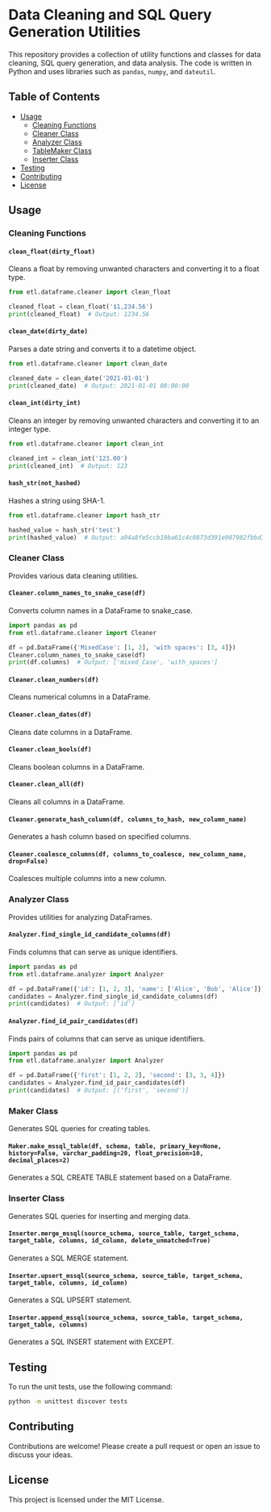 # Data Cleaning and SQL Query Generation Utilities

This repository provides a collection of utility functions and classes for data cleaning, SQL query generation, and data analysis. The code is written in Python and uses libraries such as `pandas`, `numpy`, and `dateutil`.

## Table of Contents


- [Usage](#usage)
  - [Cleaning Functions](#cleaning-functions)
  - [Cleaner Class](#cleaner-class)
  - [Analyzer Class](#analyzer-class)
  - [TableMaker Class](#tablemaker-class)
  - [Inserter Class](#inserter-class)
- [Testing](#testing)
- [Contributing](#contributing)
- [License](#license)


## Usage

### Cleaning Functions

#### `clean_float(dirty_float)`

Cleans a float by removing unwanted characters and converting it to a float type.

```python
from etl.dataframe.cleaner import clean_float

cleaned_float = clean_float('$1,234.56')
print(cleaned_float)  # Output: 1234.56

```

#### `clean_date(dirty_date)`

Parses a date string and converts it to a datetime object.
```python
from etl.dataframe.cleaner import clean_date

cleaned_date = clean_date('2021-01-01')
print(cleaned_date)  # Output: 2021-01-01 00:00:00
```

#### `clean_int(dirty_int)`

Cleans an integer by removing unwanted characters and converting it to an integer type.
```python
from etl.dataframe.cleaner import clean_int

cleaned_int = clean_int('123.00')
print(cleaned_int)  # Output: 123
```

#### `hash_str(not_hashed)`

Hashes a string using SHA-1.

```python
from etl.dataframe.cleaner import hash_str

hashed_value = hash_str('test')
print(hashed_value)  # Output: a94a8fe5ccb19ba61c4c0873d391e987982fbbd3```
```

### Cleaner Class

Provides various data cleaning utilities.
#### `Cleaner.column_names_to_snake_case(df)`

Converts column names in a DataFrame to snake_case.

```python
import pandas as pd
from etl.dataframe.cleaner import Cleaner

df = pd.DataFrame({'MixedCase': [1, 2], 'with spaces': [3, 4]})
Cleaner.column_names_to_snake_case(df)
print(df.columns)  # Output: ['mixed_Case', 'with_spaces']
```


#### `Cleaner.clean_numbers(df)`

Cleans numerical columns in a DataFrame.
#### `Cleaner.clean_dates(df)`

Cleans date columns in a DataFrame.
#### `Cleaner.clean_bools(df)`

Cleans boolean columns in a DataFrame.
#### `Cleaner.clean_all(df)`

Cleans all columns in a DataFrame.
#### `Cleaner.generate_hash_column(df, columns_to_hash, new_column_name)`

Generates a hash column based on specified columns.
#### `Cleaner.coalesce_columns(df, columns_to_coalesce, new_column_name, drop=False)`

Coalesces multiple columns into a new column.
### Analyzer Class

Provides utilities for analyzing DataFrames.
#### `Analyzer.find_single_id_candidate_columns(df)`

Finds columns that can serve as unique identifiers.

```python
import pandas as pd
from etl.dataframe.analyzer import Analyzer

df = pd.DataFrame({'id': [1, 2, 3], 'name': ['Alice', 'Bob', 'Alice']})
candidates = Analyzer.find_single_id_candidate_columns(df)
print(candidates)  # Output: ['id']

```
#### `Analyzer.find_id_pair_candidates(df)`
Finds pairs of columns that can serve as unique identifiers.

```python
import pandas as pd
from etl.dataframe.analyzer import Analyzer

df = pd.DataFrame({'first': [1, 2, 2], 'second': [3, 3, 4]})
candidates = Analyzer.find_id_pair_candidates(df)
print(candidates)  # Output: [('first', 'second')]
```
### Maker Class

Generates SQL queries for creating tables.
#### `Maker.make_mssql_table(df, schema, table, primary_key=None, history=False, varchar_padding=20, float_precision=10, decimal_places=2)`

Generates a SQL CREATE TABLE statement based on a DataFrame.
### Inserter Class

Generates SQL queries for inserting and merging data.
#### `Inserter.merge_mssql(source_schema, source_table, target_schema, target_table, columns, id_column, delete_unmatched=True)`

Generates a SQL MERGE statement.
#### `Inserter.upsert_mssql(source_schema, source_table, target_schema, target_table, columns, id_column)`

Generates a SQL UPSERT statement.
#### `Inserter.append_mssql(source_schema, source_table, target_schema, target_table, columns)`

Generates a SQL INSERT statement with EXCEPT.
## Testing

To run the unit tests, use the following command:

```sh
python -m unittest discover tests
```
## Contributing

Contributions are welcome! Please create a pull request or open an issue to discuss your ideas.
## License

This project is licensed under the MIT License.